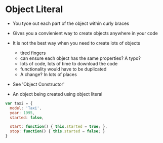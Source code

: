 # Object Literal

- You tyoe out each part of the object within curly braces
- Gives you a convienient way to create objects anywhere in your code
- It is not the best way when you need to create lots of objects
  - tired fingers
  - can ensure each object has the same properties? A typo?
  - lots of code, lots of time to download the code
  - functionality would have to be duplicated
  - A change? In lots of places

- See 'Object Constructor'


* An object being created using object literal

```javascript
var taxi = {
  model: 'Taxi',
  year: 1995,
  started: false,

  start: function() { this.started = true; },
  stop: function() { this.started = false; }
}
```
